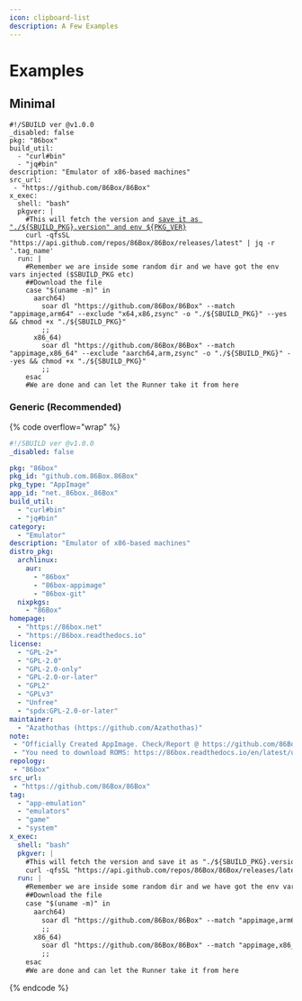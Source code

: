 ```yaml
---
icon: clipboard-list
description: A Few Examples
---
```


# Examples

## Minimal

<pre class="language-yaml" data-overflow="wrap"><code class="lang-yaml">#!/SBUILD ver @v1.0.0
_disabled: false
pkg: "86box"
build_util:
  - "curl#bin"
  - "jq#bin"
description: "Emulator of x86-based machines"
src_url:
 - "https://github.com/86Box/86Box"
x_exec:
  shell: "bash"
  pkgver: |
    #This will fetch the version and <a data-footnote-ref href="#user-content-fn-1">save it as "./${SBUILD_PKG}.version" and env ${PKG_VER}</a>
    curl -qfsSL "https://api.github.com/repos/86Box/86Box/releases/latest" | jq -r '.tag_name'
  run: |
    #Remember we are inside some random dir and we have got the env vars injected ($SBUILD_PKG etc)
    ##Download the file
    case "$(uname -m)" in
      aarch64)
        soar dl "https://github.com/86Box/86Box" --match "appimage,arm64" --exclude "x64,x86,zsync" -o "./${SBUILD_PKG}" --yes &#x26;&#x26; chmod +x "./${SBUILD_PKG}"
        ;;
      x86_64)
        soar dl "https://github.com/86Box/86Box" --match "appimage,x86_64" --exclude "aarch64,arm,zsync" -o "./${SBUILD_PKG}" --yes &#x26;&#x26; chmod +x "./${SBUILD_PKG}"
        ;;
    esac
    #We are done and can let the Runner take it from here
</code></pre>

### Generic (Recommended)

{% code overflow="wrap" %}
```yaml
#!/SBUILD ver @v1.0.0
_disabled: false

pkg: "86box"
pkg_id: "github.com.86Box.86Box"
pkg_type: "AppImage"
app_id: "net._86box._86Box"
build_util:
  - "curl#bin"
  - "jq#bin"
category:
  - "Emulator"
description: "Emulator of x86-based machines"
distro_pkg:
  archlinux:
    aur:
      - "86box"
      - "86box-appimage"
      - "86box-git"
  nixpkgs:
    - "86Box"
homepage:
  - "https://86box.net"
  - "https://86box.readthedocs.io"
license:
  - "GPL-2+"
  - "GPL-2.0"
  - "GPL-2.0-only"
  - "GPL-2.0-or-later"
  - "GPL2"
  - "GPLv3"
  - "Unfree"
  - "spdx:GPL-2.0-or-later"
maintainer:
  - "Azathothas (https://github.com/Azathothas)"
note:
 - "Officially Created AppImage. Check/Report @ https://github.com/86Box/86Box"
 - "You need to download ROMS: https://86box.readthedocs.io/en/latest/usage/roms.html"
repology:
 - "86box"
src_url:
 - "https://github.com/86Box/86Box"
tag:
  - "app-emulation"
  - "emulators"
  - "game"
  - "system"
x_exec:
  shell: "bash"
  pkgver: |
    #This will fetch the version and save it as "./${SBUILD_PKG}.version" and env ${PKG_VER}
    curl -qfsSL "https://api.github.com/repos/86Box/86Box/releases/latest" | jq -r '.tag_name'
  run: |
    #Remember we are inside some random dir and we have got the env vars injected ($SBUILD_PKG etc)
    ##Download the file
    case "$(uname -m)" in
      aarch64)
        soar dl "https://github.com/86Box/86Box" --match "appimage,arm64" --exclude "x64,x86,zsync" -o "./${SBUILD_PKG}" --yes && chmod +x "./${SBUILD_PKG}"
        ;;
      x86_64)
        soar dl "https://github.com/86Box/86Box" --match "appimage,x86_64" --exclude "aarch64,arm,zsync" -o "./${SBUILD_PKG}" --yes && chmod +x "./${SBUILD_PKG}"
        ;;
    esac
    #We are done and can let the Runner take it from here
```
{% endcode %}





[^1]: Yes, we don't have to write to any files ourselves, the SBUILDER (Linter/Runner) will do it for us

